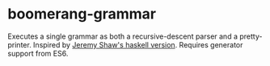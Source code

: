 boomerang-grammar
=================

Executes a single grammar as both a recursive-descent parser and a pretty-printer.
Inspired by [Jeremy Shaw's haskell version](https://hackage.haskell.org/package/boomerang).
Requires generator support from ES6.
